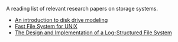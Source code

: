 A reading list of relevant research papers on storage systems.


* [An introduction to disk drive modeling](diskmodel-computer94.pdf)
* [Fast File System for UNIX](fast-file-system-for-UNIX.pdf)
* [The Design and Implementation of a Log-Structured File System ](lfs.pdf)


